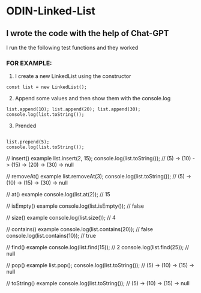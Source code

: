 # ODIN-Linked-List

## I wrote the code with the help of Chat-GPT

I run the the following test functions and they worked

### FOR EXAMPLE:

1. I create a new LinkedList using the constructor

<code>const list = new LinkedList();</code>

2. Append some values and then show them with the console.log

<code>list.append(10);
list.append(20);
list.append(30);
console.log(list.toString());
</code>

3. Prended

<code>
list.prepend(5);
console.log(list.toString());
</code>

// insert() example
list.insert(2, 15);
console.log(list.toString()); // (5) -> (10) -> (15) -> (20) -> (30) -> null

// removeAt() example
list.removeAt(3);
console.log(list.toString()); // (5) -> (10) -> (15) -> (30) -> null

// at() example
console.log(list.at(2)); // 15

// isEmpty() example
console.log(list.isEmpty()); // false

// size() example
console.log(list.size()); // 4

// contains() example
console.log(list.contains(20)); // false
console.log(list.contains(10)); // true

// find() example
console.log(list.find(15)); // 2
console.log(list.find(25)); // null

// pop() example
list.pop();
console.log(list.toString()); // (5) -> (10) -> (15) -> null

// toString() example
console.log(list.toString()); // (5) -> (10) -> (15) -> null




